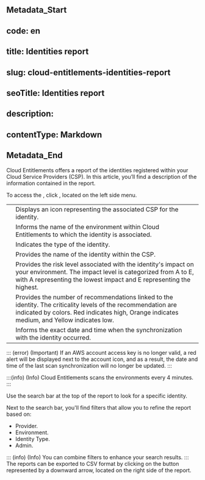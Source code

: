 ## Metadata_Start 
## code: en
## title: Identities report 
## slug: cloud-entitlements-identities-report 
## seoTitle: Identities report 
## description:  
## contentType: Markdown 
## Metadata_End
Cloud Entitlements offers a report of the identities registered within your Cloud Service Providers (CSP). In this article, you’ll find a description of the information contained in the report. 

To access the , click , located on the left side menu. 


|  |  |
| --- | --- |
|  | Displays an icon representing the associated CSP for the identity.
| |Informs the name of the environment within Cloud Entitlements to which the identity is associated.
|  | Indicates the type of the identity. |
|  | Provides the name of the identity within the CSP. |
|  | Provides the risk level associated with the identity's impact on your environment. The impact level is categorized from A to E, with A representing the lowest impact and E representing the highest. |
| | Provides the number of recommendations linked to the identity. The criticality levels of the recommendation are indicated by colors. Red indicates high, Orange indicates medium, and Yellow indicates low.
|  | Informs the exact date and time when the synchronization with the identity occurred.

::: (error) (Important)
If an AWS account access key is no longer valid, a red alert will be displayed next to the account icon, and as a result, the date and time of the last scan synchronization will no longer be updated.
:::



:::(info) (Info)
Cloud Entitlements scans the environments every 4 minutes.
:::

Use the search bar at the top of the report to look for a specific identity.

Next to the search bar, you'll find filters that allow you to refine the report based on:

* Provider.
* Environment.
* Identity Type.
* Admin.

::: (info) (Info)
You can combine filters to enhance your search results.
:::
The reports can be exported to CSV format by clicking on the button represented by a downward arrow, located on the right side of the report.